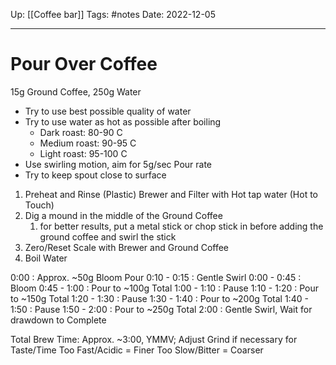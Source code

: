 Up: [[Coffee bar]]
Tags: #notes
Date: 2022-12-05
___
# Pour Over Coffee

15g Ground Coffee, 250g Water

- Try to use best possible quality of water
- Try to use water as hot as possible after boiling
	- Dark roast: 80-90 C
	- Medium roast: 90-95 C
	- Light roast: 95-100 C
- Use swirling motion, aim for 5g/sec Pour rate
- Try to keep spout close to surface

1. Preheat and Rinse (Plastic) Brewer and Filter with Hot tap water (Hot to Touch)
2. Dig a mound in the middle of the Ground Coffee
	1. for better results, put a metal stick or chop stick in before adding the ground coffee and swirl the stick 
3. Zero/Reset Scale with Brewer and Ground Coffee
4. Boil Water

0:00 : Approx. ~50g Bloom Pour
0:10 - 0:15 : Gentle Swirl
0:00 - 0:45 : Bloom
0:45 - 1:00 : Pour to ~100g Total
1:00 - 1:10 : Pause
1:10 - 1:20 : Pour to ~150g Total
1:20 - 1:30 : Pause
1:30 - 1:40 : Pour to ~200g Total
1:40 - 1:50 : Pause
1:50 - 2:00 : Pour to ~250g Total
2:00 : Gentle Swirl, Wait for drawdown to Complete

Total Brew Time: Approx. ~3:00, YMMV; Adjust Grind if necessary for Taste/Time
Too Fast/Acidic = Finer
Too Slow/Bitter = Coarser


